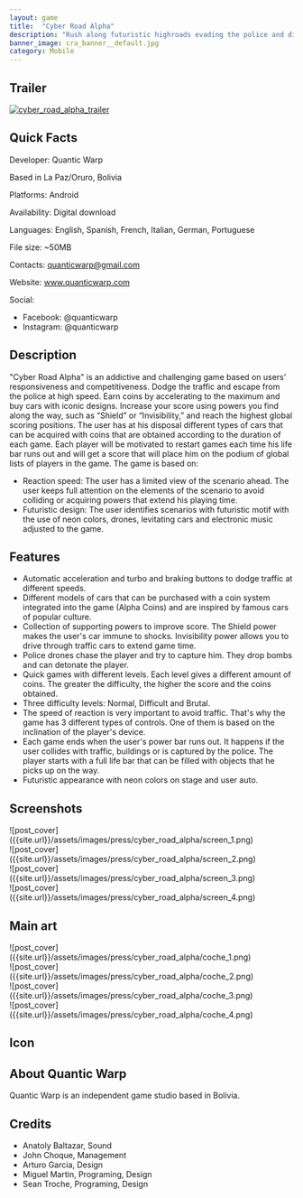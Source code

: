 ```yaml
---
layout: game
title:  "Cyber Road Alpha"
description: "Rush along futuristic highroads evading the police and discovering new cars."
banner_image: cra_banner__default.jpg
category: Mobile
---
```


## Trailer
[![cyber_road_alpha_trailer](http://img.youtube.com/vi/sEOFX8jKDTw/0.jpg)](http://www.youtube.com/watch?v=sEOFX8jKDTw "cyber_road_alpha_trailer")

## Quick Facts
Developer: Quantic Warp

Based in La Paz/Oruro, Bolivia

Platforms: Android

Availability: Digital download

Languages: English, Spanish, French, Italian, German, Portuguese

File size: ~50MB

Contacts: quanticwarp@gmail.com

Website: www.quanticwarp.com

Social:
- Facebook: @quanticwarp
- Instagram: @quanticwarp

## Description
"Cyber Road Alpha" is an addictive and challenging game based on users' responsiveness and competitiveness. Dodge the traffic and escape from the police at high speed. Earn coins by accelerating to the maximum and buy cars with iconic designs. Increase your score using powers you find along the way, such as “Shield” or “Invisibility,” and reach the highest global scoring positions.
The user has at his disposal different types of cars that can be acquired with coins that are obtained according to the duration of each game. Each player will be motivated to restart games each time his life bar runs out and will get a score that will place him on the podium of global lists of players in the game.
The game is based on:
- Reaction speed: The user has a limited view of the scenario ahead. The user keeps full attention on the elements of the scenario to avoid colliding or acquiring powers that extend his playing time.
- Futuristic design: The user identifies scenarios with futuristic motif with the use of neon colors, drones, levitating cars and electronic music adjusted to the game.

## Features
- Automatic acceleration and turbo and braking buttons to dodge traffic at different speeds.
- Different models of cars that can be purchased with a coin system integrated into the game (Alpha Coins) and are inspired by famous cars of popular culture.
- Collection of supporting powers to improve score. The Shield power makes the user's car immune to shocks. Invisibility power allows you to drive through traffic cars to extend game time.
- Police drones chase the player and try to capture him. They drop bombs and can detonate the player.
- Quick games with different levels. Each level gives a different amount of coins. The greater the difficulty, the higher the score and the coins obtained.
- Three difficulty levels: Normal, Difficult and Brutal.
- The speed of reaction is very important to avoid traffic. That's why the game has 3 different types of controls. One of them is based on the inclination of the player's device.
- Each game ends when the user's power bar runs out. It happens if the user collides with traffic, buildings or is captured by the police. The player starts with a full life bar that can be filled with objects that he picks up on the way.
- Futuristic appearance with neon colors on stage and user auto.

## Screenshots
<div class="col-xs-6 col-sm-6" markdown="1">
![post_cover]({{site.url}}/assets/images/press/cyber_road_alpha/screen_1.png)
</div>
<div class="col-xs-6 col-sm-6" markdown="1">
![post_cover]({{site.url}}/assets/images/press/cyber_road_alpha/screen_2.png)
</div>
<div class="col-xs-6 col-sm-6" markdown="1">
![post_cover]({{site.url}}/assets/images/press/cyber_road_alpha/screen_3.png)
</div>
<div class="col-xs-6 col-sm-6" markdown="1">
![post_cover]({{site.url}}/assets/images/press/cyber_road_alpha/screen_4.png)
</div>

## Main art
<div class="col-xs-6 col-sm-3" markdown="1">
![post_cover]({{site.url}}/assets/images/press/cyber_road_alpha/coche_1.png)
</div>
<div class="col-xs-6 col-sm-3" markdown="1">
![post_cover]({{site.url}}/assets/images/press/cyber_road_alpha/coche_2.png)
</div>
<div class="col-xs-6 col-sm-3" markdown="1">
![post_cover]({{site.url}}/assets/images/press/cyber_road_alpha/coche_3.png)
</div>
<div class="col-xs-6 col-sm-3" markdown="1">
![post_cover]({{site.url}}/assets/images/press/cyber_road_alpha/coche_4.png)
</div>

## Icon


## About Quantic Warp
Quantic Warp is an independent game studio based in Bolivia.

## Credits
- Anatoly Baltazar, Sound
- John Choque, Management
- Arturo Garcia, Design
- Miguel Martin, Programing, Design
- Sean Troche, Programing, Design
